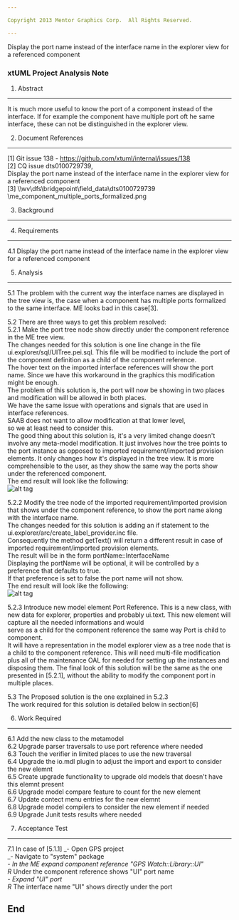 ```yaml
---

Copyright 2013 Mentor Graphics Corp.  All Rights Reserved.

---
```


 
Display the port name instead of the interface name in the explorer view for a 
referenced component
### xtUML Project Analysis Note
 

1. Abstract
-----------
It is much more useful to know the port of a component instead of the interface.
If for example the component have multiple port oft he same interface, these
can not be distinguished in the explorer view.
 

2. Document References
----------------------
[1] Git issue 138 - https://github.com/xtuml/internal/issues/138  
[2] CQ issue dts0100729739,  
    Display the port name instead of the interface name in the explorer view for a referenced component  
[3] \\\wv\dfs\bridgepoint\field_data\dts0100729739
    \me_component_multiple_ports_formalized.png
	
3. Background
-------------
 

4. Requirements
---------------
4.1 Display the port name instead of the interface name in the explorer view for
    a referenced component

 
5. Analysis
-----------
5.1 The problem with the current way the interface names are displayed in the 
    tree view is, the case when a component has multiple ports formalized to 
    the same interface. ME looks bad in this case[3].

5.2 There are three ways to get this problem resolved:  
5.2.1 Make the port tree node show directly under the component reference
      in the ME tree view.    
      The changes needed for this solution is one line change in the file 
      ui.explorer/sql/UITree.pei.sql.   This file will be modified to include the 
      port of the component definition as a child of the component 
      reference.  
      The hover text on the imported interface references will
      show the port name.
      Since we have this workaround in the graphics this modification might be 
      enough.  
      The problem of this solution is, the port will now be showing in two places  
      and modification will be allowed in both places.  
      We have the same issue with operations and signals that are used in   
      interface references.  
      SAAB does not want to allow modification at that lower level,  
      so we at least need to consider this.  
      The good thing about this solution is, it's a very limited change
      doesn't involve any meta-model modification. It just involves how the 
      tree points to the port instance as opposed to 
	imported requirement/imported provision elements.
	It only changes how it's displayed in the tree view.
	It is more comprehensible to the user, as they show the same way the ports 
	show under the referenced component.  
      The end result will look like the following:    
      ![alt tag](https://raw.github.com/xtuml/internal/master/doc-internal/notes/138_dts0100729739/portUnderCompRef.PNG?token=2733896__eyJzY29wZSI6IlJhd0Jsb2I6eHR1bWwvaW50ZXJuYWwvbWFzdGVyL2RvYy1pbnRlcm5hbC9ub3Rlcy8xMzhfZHRzMDEwMDcyOTczOS9wb3J0VW5kZXJDb21wUmVmLlBORyIsImV4cGlyZXMiOjEzODk2MzM0Mzh9--ae55a958b9f939719df570b25d9f23a81b400780)	  							 

5.2.2 Modify the tree node of the imported requirement/imported provision 
      that shows under the component reference, to show the port name along with 
	  the interface name.  
	  The changes needed for this solution is adding an if statement to the 
	  ui.explorer/arc/create_label_provider.inc file.   
	  Consequently the method getText() will return a different result in 
	  case of imported requirement/imported provision elements.  
	  The result will be in the form portName::InterfaceName    
	  Displaying the portName will be optional, it will be controlled by
	  a preference that defaults to true.  
	  If that preference is set to false the port name will not show.  
          The end result will look like the following:  
	  ![alt tag]( https://raw.github.com/xtuml/internal/master/doc-internal/notes/138_dts0100729739/PortNameAlongWithIfaceName.PNG?token=2733896__eyJzY29wZSI6IlJhd0Jsb2I6eHR1bWwvaW50ZXJuYWwvbWFzdGVyL2RvYy1pbnRlcm5hbC9ub3Rlcy8xMzhfZHRzMDEwMDcyOTczOS9Qb3J0TmFtZUFsb25nV2l0aElmYWNlTmFtZS5QTkciLCJleHBpcmVzIjoxMzg5NjMzNDQyfQ%3D%3D--222a47be449447334878c9a28187b923592af5e3)
  
5.2.3 Introduce new model element Port Reference. This is a new class, with new 
      data for explorer, properties and probably ui.text.
      This new element will capture all the needed informations and would  
      serve as a child for the component reference the same way Port is child
      to component. 	  
      It will have a representation in the model explorer view as a tree node 
      that is a child to the component reference.
      This will need multi-file modification plus all of the maintenance OAL for 
	  needed for setting up the instances and disposing them.
      The final look of this solution will be the same as the one presented in 
      [5.2.1], without the ability to modify the component port in multiple 
      places.
      	  
	  
5.3 The Proposed solution is the one explained in 5.2.3   
    The work required for this solution is detailed below in section[6]    	

6. Work Required
----------------
6.1 Add the new class to the metamodel   
6.2 Upgrade parser traversals to use port reference where needed  
6.3 Touch the verifier in limited places to use the new traversal  
6.4 Upgrade the io.mdl plugin to adjust the import and export to consider the new elemnt  
6.5 Create upgrade functionality to upgrade old models that doesn't have this elemnt present  
6.6 Upgrade model compare feature to count for the new element  
6.7 Update contect menu entries for the new elemnt   
6.8 Upgrade model compilers to consider the new element if needed   
6.9 Upgrade Junit tests results where needed   


7. Acceptance Test
------------------
7.1 In case of [5.1.1]
    _- Open GPS project  
    _- Navigate to "system" package  
    _- In the ME expand component reference "GPS Watch::Library::UI"  
    R_ Under the component reference shows "UI" port name  
    _- Expand "UI" port    
    R_ The interface name "UI" shows directly under the port
 
 
End
---
